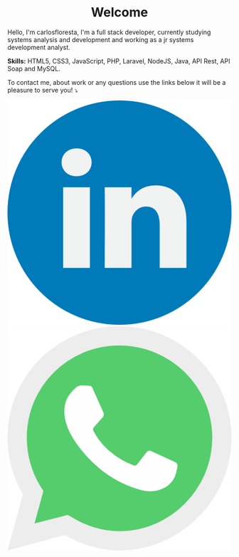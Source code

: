 <h1 style="text-align: center">Welcome</h1>

<p style="text-align: left"> 
  Hello, I'm carlosfloresta, I'm a full stack developer, currently studying systems analysis and development and working as a jr systems development analyst.
</p>

<p style="text-align: left">
  <strong>Skills:</strong> HTML5, CSS3, JavaScript, PHP, Laravel, NodeJS, Java, API Rest, API Soap and MySQL.
</p>

<p style="text-align: left">
To contact me, about work or any questions use the links below it will be a pleasure to serve you! ⤵️
</p>

<p style="text-align: left">
  <a target="_blank" width="20%" href="https://www.linkedin.com/in/carlos-henrique-costa/" alt="Linkedin">
  <img src="images/linkedin.png"/></a>

  <a target="_blank" width="20%" href="https://api.whatsapp.com/send?phone=5511955516719&text=Oi%2C%20vim%20pelo%20github" alt="Linkedin">
  <img src="images/whatsapp.png"/></a>
</p>  
